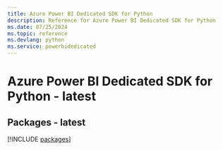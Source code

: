 ```yaml
---
title: Azure Power BI Dedicated SDK for Python
description: Reference for Azure Power BI Dedicated SDK for Python
ms.date: 07/25/2024
ms.topic: reference
ms.devlang: python
ms.service: powerbidedicated
---
```

# Azure Power BI Dedicated SDK for Python - latest
## Packages - latest
[!INCLUDE [packages](power-bi-dedicated-index.md)]